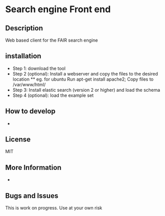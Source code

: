 # Search engine Front end 

## Description

Web based client for the FAIR search engine

## installation

 * Step 1: download the tool 
 * Step 2 (optional): Install a webserver and copy the files to the desired location
   ** eg. for ubuntu
Run apt-get install apache2;
Copy files to /var/www/html/
 * Step 3: Install elastic search (version 2 or higher) and load the schema
 * Step 4 (optional): load the example set

## How to develop

-

## License

MIT

## More Information

-

## Bugs and Issues

This is work on progress. Use at your own risk